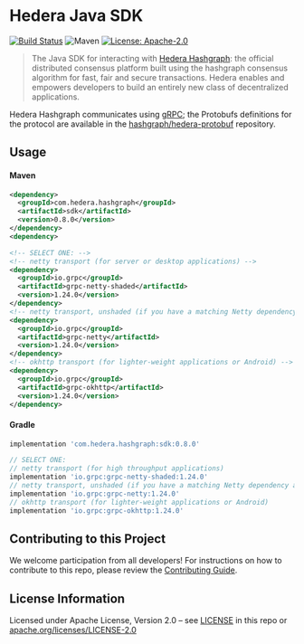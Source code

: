 # Hedera Java SDK
[![Build Status](https://travis-ci.org/hashgraph/hedera-sdk-java.svg?branch=master)](https://travis-ci.org/hashgraph/hedera-sdk-java)
![Maven](https://img.shields.io/maven-metadata/v/http/central.maven.org/maven2/com/hedera/hashgraph/sdk/maven-metadata.xml.svg)
[![License: Apache-2.0](https://img.shields.io/badge/license-Apache--2.0-green)](https://github.com/hashgraph/hedera-sdk-java/blob/master/LICENSE)

> The Java SDK for interacting with [Hedera Hashgraph]: the official distributed consensus
> platform built using the hashgraph consensus algorithm for fast, fair and secure
> transactions. Hedera enables and empowers developers to build an entirely new
> class of decentralized applications.

[Hedera Hashgraph]: https://hedera.com/

Hedera Hashgraph communicates using [gRPC]; the Protobufs definitions for the protocol are
available in the [hashgraph/hedera-protobuf] repository.

[gRPC]: https://grpc.io
[hashgraph/hedera-protobuf]: https://github.com/hashgraph/hedera-protobuf

## Usage

#### Maven

```xml
<dependency>
  <groupId>com.hedera.hashgraph</groupId>
  <artifactId>sdk</artifactId>
  <version>0.8.0</version>
</dependency>
<dependency>

<!-- SELECT ONE: -->
<!-- netty transport (for server or desktop applications) -->
<dependency>
  <groupId>io.grpc</groupId>
  <artifactId>grpc-netty-shaded</artifactId>
  <version>1.24.0</version>
</dependency>
<!-- netty transport, unshaded (if you have a matching Netty dependency already) -->
<dependency>
  <groupId>io.grpc</groupId>
  <artifactId>grpc-netty</artifactId>
  <version>1.24.0</version>
</dependency>
<!-- okhttp transport (for lighter-weight applications or Android) -->
<dependency>
  <groupId>io.grpc</groupId>
  <artifactId>grpc-okhttp</artifactId>
  <version>1.24.0</version>
</dependency>
```

#### Gradle

```groovy
implementation 'com.hedera.hashgraph:sdk:0.8.0'

// SELECT ONE:
// netty transport (for high throughput applications)
implementation 'io.grpc:grpc-netty-shaded:1.24.0'
// netty transport, unshaded (if you have a matching Netty dependency already)
implementation 'io.grpc:grpc-netty:1.24.0'
// okhttp transport (for lighter-weight applications or Android)
implementation 'io.grpc:grpc-okhttp:1.24.0'
```

## Contributing to this Project

We welcome participation from all developers!
For instructions on how to contribute to this repo, please
review the [Contributing Guide](CONTRIBUTING.md).

## License Information

Licensed under Apache License,
Version 2.0 – see [LICENSE](LICENSE) in this repo
or [apache.org/licenses/LICENSE-2.0](http://www.apache.org/licenses/LICENSE-2.0)
